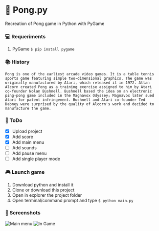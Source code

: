 # 🏓 Pong.py
Recreation of Pong game in Python with PyGame  

### 💻 Requeriments
1. PyGame `$ pip install pygame`

### 📚 History   
`Pong is one of the earliest arcade video games. It is a table tennis sports game featuring simple two-dimensional graphics. The game was originally manufactured by Atari, which released it in 1972. Allan Alcorn created Pong as a training exercise assigned to him by Atari co-founder Nolan Bushnell. Bushnell based the idea on an electronic ping-pong game included in the Magnavox Odyssey; Magnavox later sued Atari for patent infringement. Bushnell and Atari co-founder Ted Dabney were surprised by the quality of Alcorn's work and decided to manufacture the game.`

### 📝 ToDo
* [X] Upload project
* [X] Add score
* [X] Add main menu
* [ ] Add sounds
* [ ] Add pause menu
* [ ] Add single player mode

### 🎮 Launch game
1. Download python and install it  
2. Clone or download this project  
3. Open in explorer the project folder  
4. Open terminal/command prompt and type `$ python main.py`

### 📸 Screenshots
![Main menu](https://i.imgur.com/pHjqxi7.png) ![In Game](https://i.imgur.com/aKRxxxd.png)  

